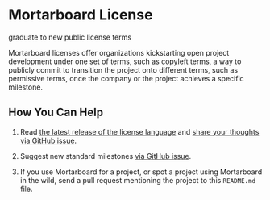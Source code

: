 # Mortarboard License

graduate to new public license terms

Mortarboard licenses offer organizations kickstarting open project development under one set of terms, such as copyleft terms, a way to publicly commit to transition the project onto different terms, such as permissive terms, once the company or the project achieves a specific milestone.

## How You Can Help

1.  Read [the latest release of the license language](https://github.com/berneout/mortarboard/releases/latest) and [share your thoughts via GitHub issue](https://github.com/berneout/mortarboard/issues/new).

2.  Suggest new standard milestones [via GitHub issue](https://github.com/berneout/mortarboard/issues/new).

3.  If you use Mortarboard for a project, or spot a project using Mortarboard in the wild, send a pull request mentioning the project to this `README.md` file.
